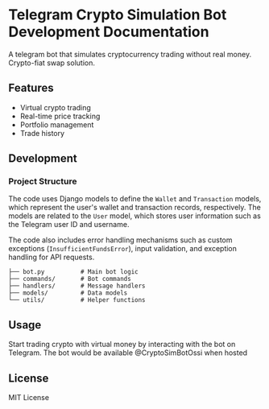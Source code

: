 # Telegram Crypto Simulation Bot Development Documentation

A telegram bot that simulates cryptocurrency trading without real money.
Crypto-fiat swap solution.

## Features

- Virtual crypto trading
- Real-time price tracking
- Portfolio management
- Trade history

## Development

### Project Structure

The code uses Django models to define the `Wallet` and `Transaction` models, which represent the user's wallet and transaction records, respectively. The models are related to the `User` model, which stores user information such as the Telegram user ID and username.

The code also includes error handling mechanisms such as custom exceptions (`InsufficientFundsError`), input validation, and exception handling for API requests.

```
├── bot.py          # Main bot logic
├── commands/       # Bot commands
├── handlers/       # Message handlers
├── models/         # Data models
└── utils/          # Helper functions
```

## Usage

Start trading crypto with virtual money by interacting with the bot on Telegram.
The bot would be available @CryptoSimBotOssi when hosted

## License

MIT License
